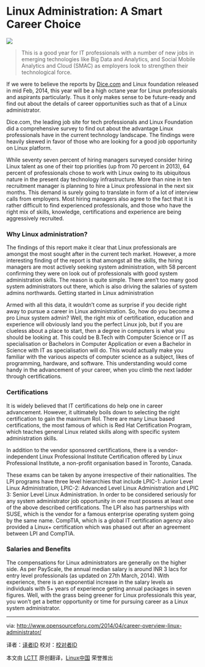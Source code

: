Linux Administration: A Smart Career Choice
================================================================================
![](http://www.opensourceforu.com/wp-content/uploads/2014/04/linux.jpeg)

> This is a good year for IT professionals with a number of new jobs in emerging technologies like Big Data and Analytics, and Social Mobile Analytics and Cloud (SMAC) as employers look to strengthen their technological force.

If we were to believe the reports by [Dice.com][1] and Linux foundation released in mid Feb, 2014, this year will be a high octane year for Linux professionals and aspirants particularly. Thus it only makes sense to be future-ready and find out about the details of career opportunities such as that of a Linux administrator.

Dice.com, the leading job site for tech professionals and Linux Foundation did a comprehensive survey to find out about the advantage Linux professionals have in the current technology landscape. The findings were heavily skewed in favor of those who are looking for a good job opportunity on Linux platform.

While seventy seven percent of hiring managers surveyed consider hiring Linux talent as one of their top priorities (up from 70 percent in 2013), 64 percent of professionals chose to work with Linux owing to its ubiquitous nature in the present day technology infrastructure. More than nine in ten recruitment manager is planning to hire a Linux professional in the next six months.  This demand is surely going to translate in form of a lot of interview calls from employers. Most hiring managers also agree to the fact that it is rather difficult to find experienced professionals, and those who have the right mix of skills, knowledge, certifications and experience are being aggressively recruited.

### Why Linux administration? ###

The findings of this report make it clear that Linux professionals are amongst the most sought after in the current tech market. However, a more interesting finding of the report is that amongst all the skills, the hiring managers are most actively seeking system administration, with 58 percent confirming they were on look out of professionals with good system administration skills. The reason is quite simple. There aren’t too many good system administrators out there, which is also driving the salaries of system admins northwards.
Getting started in Linux administration

Armed with all this data, it wouldn’t come as surprise if you decide right away to pursue a career in Linux administration. So, how do you become a pro Linux system admin? Well, the right mix of certification, education and experience will obviously land you the perfect Linux job, but if you are clueless about a place to start, then a degree in computers is what you should be looking at.  This could be B.Tech with Computer Science or IT as specialisation or Bachelors in Computer Application or even a Bachelor in Science with IT as specialisation will do.  This would actually make you familiar with the various aspects of computer science as a subject, likes of programming, hardware, and software. This understanding would come handy in the advancement of your career, when you climb the next ladder through certifications.

### Certifications ###

It is widely believed that IT certifications do help one in career advancement.  However, it ultimately boils down to selecting the right certification to gain the maximum RoI. There are many Linux based certifications, the most famous of which is Red Hat Certification Program, which teaches general Linux related skills along with specific system administration skills.

In addition to the vendor sponsored certifications, there is a vendor-independent Linux Professional Institute Certification offered by Linux Professional Institute, a non-profit organisation based in Toronto, Canada.

These exams can be taken by anyone irrespective of their nationalities. The LPI programs have three level hierarchies that include LPIC-1: Junior Level Linux Administration, LPIC-2: Advanced Level Linux Administration and LPIC 3: Senior Level Linux Administration. In order to be considered seriously for any system administrator job opportunity in one must possess at least one of the above described certifications.   The LPI also has partnerships with SUSE, which is the vendor for a famous enterprise operating system going by the same name. CompTIA, which is a global IT certification agency also provided a Linux+ certification which was phased out after an agreement between LPI and CompTIA.

### Salaries and Benefits ###

The compensations for Linux administrators are generally on the higher side. As per PayScale, the annual median salary is around INR 3 lacs for entry level professionals (as updated on 27th March, 2014). With experience, there is an exponential increase in the salary levels as individuals with 5+ years of experience getting annual packages in seven figures.
Well, with the grass being greener for Linux professionals this year, you won’t get a better opportunity or time for pursuing career as a Linux system administrator.

--------------------------------------------------------------------------------

via: http://www.opensourceforu.com/2014/04/career-overview-linux-administrator/

译者：[译者ID](https://github.com/译者ID) 校对：[校对者ID](https://github.com/校对者ID)

本文由 [LCTT](https://github.com/LCTT/TranslateProject) 原创翻译，[Linux中国](http://linux.cn/) 荣誉推出

[1]:http://dice.com/